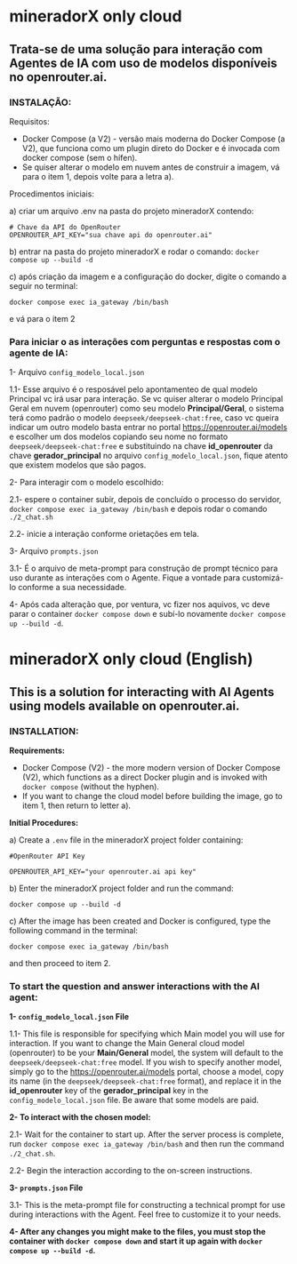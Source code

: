 # mineradorX only cloud
## Trata-se de uma solução para interação com Agentes de IA com uso de modelos disponíveis no openrouter.ai.

### INSTALAÇÃO:

Requisitos:
- Docker Compose (a V2) - versão mais moderna do Docker Compose (a V2), que funciona como um plugin direto do Docker e é invocada com docker compose (sem o hífen).
- Se quiser alterar o modelo em nuvem antes de construir a imagem, vá para o item 1, depois volte para a letra a).

Procedimentos iniciais:

a) criar um arquivo .env na pasta do projeto mineradorX contendo:
```
# Chave da API do OpenRouter
OPENROUTER_API_KEY="sua chave api do openrouter.ai"
```
b) entrar na pasta do projeto mineradorX e rodar o comando:
`docker compose up --build -d`

c) após criação da imagem e a configuração do docker, digite o comando a seguir no terminal:
```
docker compose exec ia_gateway /bin/bash
```
e vá para o item 2

### Para iniciar o as interações com perguntas e respostas com o agente de IA:

1- Arquivo `config_modelo_local.json`

1.1- Esse arquivo é o resposável pelo apontamenteo de qual modelo Principal vc irá usar para interação. Se vc quiser alterar o modelo Principal Geral em nuvem (openrouter) como seu modelo __Principal/Geral__, o sistema terá como padrão o modelo `deepseek/deepseek-chat:free`, caso vc queira indicar um outro modelo basta entrar no portal <https://openrouter.ai/models> e escolher um dos modelos copiando seu nome no formato `deepseek/deepseek-chat:free` e substituindo na chave __id_openrouter__ da chave __gerador_principal__ no arquivo `config_modelo_local.json`, fique atento que existem modelos que são pagos.
 
2- Para interagir com o modelo escolhido:

2.1- espere o container subir, depois de concluído o processo do servidor, `docker compose exec ia_gateway /bin/bash` e depois rodar o comando `./2_chat.sh`

2.2- inicie a interação conforme orietações em tela.

3- Arquivo `prompts.json`

3.1- É o arquivo de meta-prompt para construção de prompt técnico para uso durante as interações com o Agente. Fique a vontade para customizá-lo conforme a sua necessidade.

4- Após cada alteração que, por ventura, vc fizer nos aquivos, vc deve parar o container `docker compose down` e subí-lo novamente `docker compose up --build -d`.

# mineradorX only cloud (English)

## This is a solution for interacting with AI Agents using models available on openrouter.ai.

### INSTALLATION:

**Requirements:**
- Docker Compose (V2) - the more modern version of Docker Compose (V2), which functions as a direct Docker plugin and is invoked with `docker compose` (without the hyphen).
- If you want to change the cloud model before building the image, go to item 1, then return to letter a).

**Initial Procedures:**

a) Create a `.env` file in the mineradorX project folder containing:
```
#OpenRouter API Key

OPENROUTER_API_KEY="your openrouter.ai api key"
```
b) Enter the mineradorX project folder and run the command:

`docker compose up --build -d`

c) After the image has been created and Docker is configured, type the following command in the terminal:
```
docker compose exec ia_gateway /bin/bash
```
and then proceed to item 2.

### To start the question and answer interactions with the AI agent:

**1- `config_modelo_local.json` File**

1.1- This file is responsible for specifying which Main model you will use for interaction. If you want to change the Main General cloud model (openrouter) to be your **Main/General** model, the system will default to the `deepseek/deepseek-chat:free` model. If you wish to specify another model, simply go to the <https://openrouter.ai/models> portal, choose a model, copy its name (in the `deepseek/deepseek-chat:free` format), and replace it in the **id_openrouter** key of the **gerador_principal** key in the `config_modelo_local.json` file. Be aware that some models are paid.

**2- To interact with the chosen model:**

2.1- Wait for the container to start up. After the server process is complete, run `docker compose exec ia_gateway /bin/bash` and then run the command `./2_chat.sh`.

2.2- Begin the interaction according to the on-screen instructions.

**3- `prompts.json` File**

3.1- This is the meta-prompt file for constructing a technical prompt for use during interactions with the Agent. Feel free to customize it to your needs.

**4- After any changes you might make to the files, you must stop the container with `docker compose down` and start it up again with `docker compose up --build -d`.**

